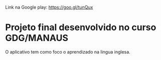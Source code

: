 
Link na Google play: https://goo.gl/tunQux


# Projeto final desenvolvido no curso GDG/MANAUS

O aplicativo tem como foco o aprendizado na lingua inglesa.
